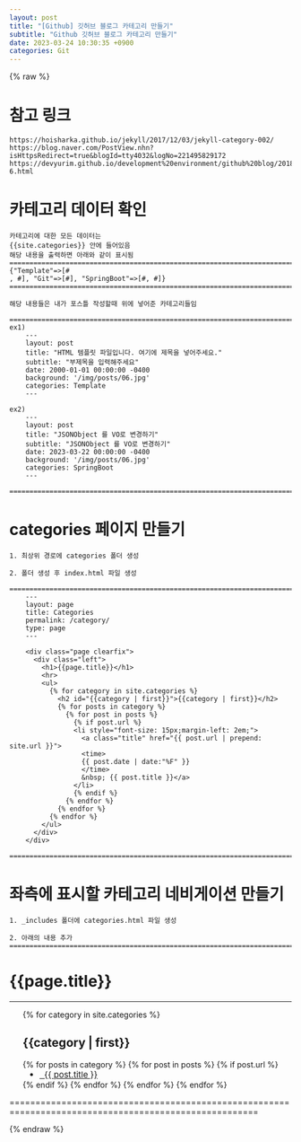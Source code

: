 ```yaml
---  
layout: post  
title: "[Github] 깃허브 블로그 카테고리 만들기"  
subtitle: "Github 깃허브 블로그 카테고리 만들기"  
date: 2023-03-24 10:30:35 +0900  
categories: Git  
---  
```

{% raw %}  
  
# 참고 링크  
	https://hoisharka.github.io/jekyll/2017/12/03/jekyll-category-002/  
	https://blog.naver.com/PostView.nhn?isHttpsRedirect=true&blogId=tty4032&logNo=221495829172  
	https://devyurim.github.io/development%20environment/github%20blog/2018/08/07/blog-6.html  
  
# 카테고리 데이터 확인  
  
	카테고리에 대한 모든 데이터는  
	{{site.categories}} 안에 들어있음  
	해당 내용을 출력하면 아래와 같이 표시됨  
	======================================================================================================  
	{"Template"=>[#  
	, #], "Git"=>[#], "SpringBoot"=>[#, #]}  
	======================================================================================================  
  
	해당 내용들은 내가 포스틀 작성할때 위에 넣어준 카테고리들임  
  
	======================================================================================================  
	ex1)  
		---  
		layout: post  
		title: "HTML 템플릿 파일입니다. 여기에 제목을 넣어주세요."  
		subtitle: "부제목을 입력해주세요"  
		date: 2000-01-01 00:00:00 -0400  
		background: '/img/posts/06.jpg'  
		categories: Template  
		---  
  
	ex2)  
		---  
		layout: post  
		title: "JSONObject 를 VO로 변경하기"  
		subtitle: "JSONObject 를 VO로 변경하기"  
		date: 2023-03-22 00:00:00 -0400  
		background: '/img/posts/06.jpg'  
		categories: SpringBoot  
		---  
  
	======================================================================================================  
  
# categories 페이지 만들기  
	1. 최상위 경로에 categories 폴더 생성  
  
	2. 폴더 생성 후 index.html 파일 생성  
		======================================================================================================  
		---  
		layout: page  
		title: Categories  
		permalink: /category/  
		type: page  
		---  
  
		<div class="page clearfix">  
		  <div class="left">  
			<h1>{{page.title}}</h1>  
			<hr>  
			<ul>  
			  {% for category in site.categories %}  
				<h2 id="{{category | first}}">{{category | first}}</h2>  
				{% for posts in category %}  
				  {% for post in posts %}  
					{% if post.url %}  
					<li style="font-size: 15px;margin-left: 2em;">  
					  <a class="title" href="{{ post.url | prepend: site.url }}">  
					  <time>  
					  {{ post.date | date:"%F" }}  
					  </time>  
					  &nbsp; {{ post.title }}</a>  
					</li>  
					{% endif %}  
				  {% endfor %}  
				{% endfor %}  
			  {% endfor %}  
			</ul>  
		  </div>  
		</div>  
		======================================================================================================  
  
# 좌측에 표시할 카테고리 네비게이션 만들기  
	1. _includes 폴더에 categories.html 파일 생성  
  
	2. 아래의 내용 추가  
	======================================================================================================  
<div class="page clearfix">  
  <div class="left">  
    <h1>{{page.title}}</h1>  
    <hr>  
    <ul>  
      {% for category in site.categories %}  
        <h2 id="{{category | first}}">{{category | first}}</h2>  
        {% for posts in category %}  
          {% for post in posts %}  
            {% if post.url %}  
            <li style=" font-size: 15px; margin-left: 2em; ">  
              <a class="title" href="{{ post.url | prepend: site.url }}">  
              &nbsp; {{ post.title }}</a>  
            </li>  
            {% endif %}  
          {% endfor %}  
        {% endfor %}  
      {% endfor %}  
    </ul>  
  </div>  
</div>  
	======================================================================================================  
  
{% endraw %}